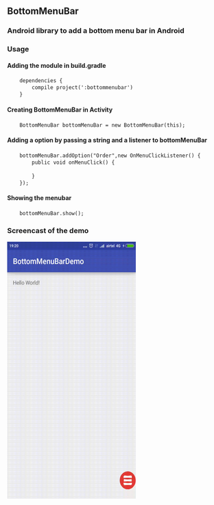 ## BottomMenuBar

### Android library to add a bottom menu bar in Android

### Usage

#### Adding the module in build.gradle

````
    dependencies {
        compile project(':bottommenubar')
    }
````

#### Creating  BottomMenuBar in Activity

```
    BottomMenuBar bottomMenuBar = new BottomMenuBar(this);
```

#### Adding a option by passing a string and a listener to bottomMenuBar

```
    bottomMenuBar.addOption("Order",new OnMenuClickListener() {
        public void onMenuClick() {

        }
    });
```

#### Showing the menubar

```
    bottomMenuBar.show();
```

### Screencast of the demo

<img src="https://github.com/Anwesh43/BottomMenuBar/blob/master/screencast/bottommenubar.gif" width="300px" height="600px" alt="Screencast of demo">
